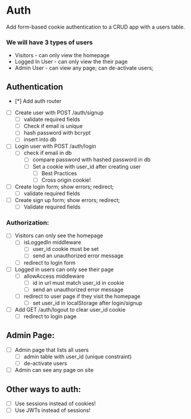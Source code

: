 # Auth

Add form-based cookie authentication to a CRUD app with a users table.

### We will have 3 types of users

* Visitors - can only view the homepage
* Logged In User - can only view the their page
* Admin User - can view any page; can de-activate users;

## Authentication

* [*] Add auth router
* [ ] Create user with POST /auth/signup
  * [ ] validate required fields
  * [ ] Check if email is unique
  * [ ] hash password with bcrypt
  * [ ] insert into db
* [ ] Login user with POST /auth/login
  * [ ] check if email in db
    * [ ] compare password with hashed password in db
    * [ ] Set a cookie with user_id after creating user
      * [ ] Best Practices
      * [ ] Cross origin cookie!
* [ ] Create login form; show errors; redirect;
  * [ ] validate required fields
* [ ] Create sign up form; show errors; redirect;
  * [ ] Validate required fields

### Authorization:

* [ ] Visitors can only see the homepage
  * [ ] isLoggedIn middleware
    * [ ] user_id cookie must be set
    * [ ] send an unauthorized error message
  * [ ] redirect to login form
* [ ] Logged in users can only see their page
  * [ ] allowAccess middleware
    * [ ] id in url must match user_id in cookie
    * [ ] send an unauthorized error message
  * [ ] redirect to user page if they visit the homepage
    * [ ] set user_id in localStorage after login/signup
* [ ] Add GET /auth/logout to clear user_id cookie
  * [ ] redirect to login page

## Admin Page:
* [ ] Admin page that lists all users
  * [ ] admin table with user_id (unique constraint)
  * [ ] de-activate users
* [ ] Admin can see any page on site

## Other ways to auth:
* [ ] Use sessions instead of cookies!
* [ ] Use JWTs instead of sessions!